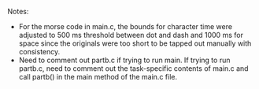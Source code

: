 Notes:

- For the morse code in main.c, the bounds for character time were adjusted to 500 ms threshold 
  between dot and dash and 1000 ms for space since the originals were too short to be tapped out 
  manually with consistency.
- Need to comment out partb.c if trying to run main. If trying to run partb.c, need to comment
  out the task-specific contents of main.c and call partb() in the main method of the main.c file.
